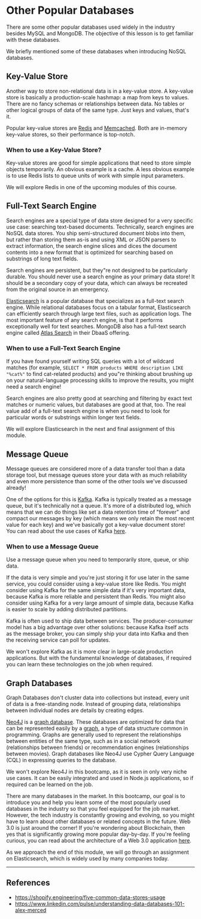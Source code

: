 # Other Popular Databases
There are some other popular databases used widely in the industry besides MySQL and MongoDB. The objective of this lesson is to get familiar with these databases.

We briefly mentioned some of these databases when introducing NoSQL databases.

## Key-Value Store
Another way to store non-relational data is in a key-value store. A key-value store is basically a production-scale hashmap: a map from keys to values. There are no fancy schemas or relationships between data. No tables or other logical groups of data of the same type. Just keys and values, that's it.

Popular key-value stores are [Redis](https://redis.io/) and [Memcached](https://memcached.org/). Both are in-memory key-value stores, so their performance is top-notch.

### When to use a Key-Value Store?
Key-value stores are good for simple applications that need to store simple objects temporarily. An obvious example is a cache. A less obvious example is to use Redis lists to queue units of work with simple input parameters.

We will explore Redis in one of the upcoming modules of this course.

## Full-Text Search Engine
Search engines are a special type of data store designed for a very specific use case: searching text-based documents. Technically, search engines are NoSQL data stores. You ship semi-structured document blobs into them, but rather than storing them as-is and using XML or JSON parsers to extract information, the search engine slices and dices the document contents into a new format that is optimized for searching based on substrings of long text fields.

Search engines are persistent, but they"re not designed to be particularly durable. You should never use a search engine as your primary data store! It should be a secondary copy of your data, which can always be recreated from the original source in an emergency.

[Elasticsearch](https://www.elastic.co/) is a popular database that
specializes as a full-text search engine. While relational databases focus on a tabular
format, Elasticsearch can efficiently search through large text files, such as
application logs. The most important feature of any search engine, is that it performs exceptionally well for text searches. MongoDB also has a full-text search engine called [Atlas Search](https://www.mongodb.com/atlas/search) in their DbaaS offering.

### When to use a Full-Text Search Engine
If you have found yourself writing SQL queries with a lot of wildcard matches (for example, `SELECT * FROM products WHERE description LIKE "%cat%"` to find cat-related products) and you"re thinking about brushing up on your natural-language processing skills to improve the results, you might need a search engine!

Search engines are also pretty good at searching and filtering by exact text matches or numeric values, but databases are good at that, too. The real value add of a full-text search engine is when you need to look for particular words or substrings within longer text fields.

We will explore Elasticsearch in the next and final assignment of this module.

## Message Queue
Message queues are considered more of a data transfer tool than a data storage tool, but message queues store your data with as much reliability and even more persistence than some of the other tools we've discussed already!

One of the options for this is [Kafka](https://kafka.apache.org/). Kafka is typically treated as a message queue, but it's technically not a queue. It's more of a distributed log, which means that we can do things like set a data retention time of "forever" and compact our messages by key (which means we only retain the most recent value for each key) and we've basically got a key-value document store! You can read about the use cases of Kafka [here](https://kafka.apache.org/uses).

### When to use a Message Queue
Use a message queue when you need to temporarily store, queue, or ship data.

If the data is very simple and you're just storing it for use later in the same service, you could consider using a key-value store like Redis. You might consider using Kafka for the same simple data if it's very important data, because Kafka is more reliable and persistent than Redis. You might also consider using Kafka for a very large amount of simple data, because Kafka is easier to scale by adding distributed partitions.

Kafka is often used to ship data between services. The producer-consumer model has a big advantage over other solutions: because Kafka itself acts as the message broker, you can simply ship your data into Kafka and then the receiving service can poll for updates.

We won't explore Kafka as it is more clear in large-scale production applications. But with the fundamental knowledge of databases, if required you can learn these technologies on the job when required.
 
## Graph Databases
Graph Databases don't cluster data into collections but instead, every unit of data is a free-standing node. Instead of grouping data, relationships between individual nodes are details by creating edges.

[Neo4J](https://neo4j.com) is a [graph database](https://aws.amazon.com/nosql/graph/). These databases are optimized for data that can be represented easily by a [graph](http://web.cecs.pdx.edu/~sheard/course/Cs163/Doc/Graphs.html), a type of data structure
common in programming. Graphs are generally used to represent the relationships
between entities of the same type, such as in a social network (relationships between friends) or recommendation engines (relationships between movies). Graph databases like Neo4J use Cypher Query Language (CQL) in expressing queries to the database.

We won't explore Neo4J in this bootcamp, as it is seen in only very niche use cases. It can be easily integrated and used in Node.js applications, so if required can be learned on the job.

There are many databases in the market. In this bootcamp, our goal is to introduce you and help you learn some of the most popularly used databases in the industry so that you feel equipped for the job market. However, the tech industry is constantly growing and evolving, so you might have to learn about other databases or related concepts in the future. Web 3.0 is just around the corner! If you're wondering about Blockchain, then yes that is significantly growing more popular day-by-day. If you're feeling curious, you can read about the architecture of a Web 3.0 application [here](https://www.preethikasireddy.com/post/the-architecture-of-a-web-3-0-application).

As we approach the end of this module, we will go through an assignment on Elasticsearch, which is widely used by many companies today.

---
## References 
- https://shopify.engineering/five-common-data-stores-usage
- https://www.linkedin.com/pulse/understanding-data-databases-101-alex-merced